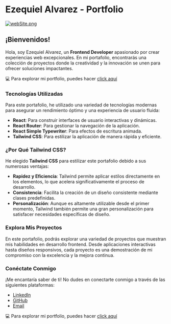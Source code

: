 # Ezequiel Alvarez - Portfolio
[![webSite.png](https://i.postimg.cc/qv84QSsF/webSite.png)](https://postimg.cc/CRL3xv6C)

## ¡Bienvenidos!

Hola, soy Ezequiel Alvarez, un **Frontend Developer** apasionado por crear experiencias web excepcionales. En mi portafolio, encontrarás una colección de proyectos donde la creatividad y la innovación se unen para ofrecer soluciones impactantes.

:computer: Para explorar mi portfolio, puedes hacer [click aquí](https://port-folio2024-react-tailwind.vercel.app/#/)

### Tecnologías Utilizadas

Para este portafolio, he utilizado una variedad de tecnologías modernas para asegurar un rendimiento óptimo y una experiencia de usuario fluida:

- **React**: Para construir interfaces de usuario interactivas y dinámicas.
- **React Router**: Para gestionar la navegación de la aplicación.
- **React Simple Typewriter**: Para efectos de escritura animada.
- **Tailwind CSS**: Para estilizar la aplicación de manera rápida y eficiente.

### ¿Por Qué Tailwind CSS?

He elegido **Tailwind CSS** para estilizar este portafolio debido a sus numerosas ventajas:

- **Rapidez y Eficiencia**: Tailwind permite aplicar estilos directamente en los elementos, lo que acelera significativamente el proceso de desarrollo.
- **Consistencia**: Facilita la creación de un diseño consistente mediante clases predefinidas.
- **Personalización**: Aunque es altamente utilizable desde el primer momento, Tailwind también permite una gran personalización para satisfacer necesidades específicas de diseño.

### Explora Mis Proyectos

En este portafolio, podrás explorar una variedad de proyectos que muestran mis habilidades en desarrollo frontend. Desde aplicaciones interactivas hasta diseños responsivos, cada proyecto es una demostración de mi compromiso con la excelencia y la mejora continua.

### Conéctate Conmigo

¡Me encantaría saber de ti! No dudes en conectarte conmigo a través de las siguientes plataformas:

- [LinkedIn](https://www.linkedin.com/in/ezzequiel-alvarez/)
- [GitHub](https://github.com/eze-alvarez)
- [Email](mailto:ezenigm@hotmail.com)


:computer: Para explorar mi portfolio, puedes hacer [click aquí](https://port-folio2024-react-tailwind.vercel.app/#/)